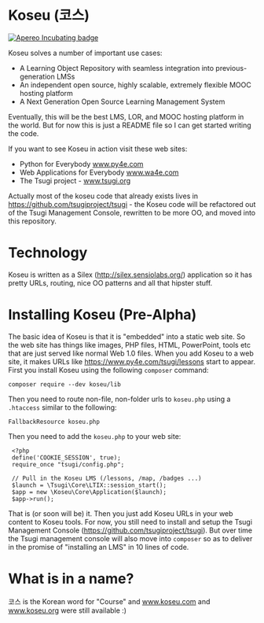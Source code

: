 # Koseu (코스)

[![Apereo Incubating badge](https://img.shields.io/badge/apereo-incubating-blue.svg?logo=data%3Aimage%2Fpng%3Bbase64%2CiVBORw0KGgoAAAANSUhEUgAAAA4AAAAOCAYAAAAfSC3RAAAABmJLR0QA%2FwD%2FAP%2BgvaeTAAAACXBIWXMAAAsTAAALEwEAmpwYAAAAB3RJTUUH4QUTEi0ybN9p9wAAAiVJREFUKM9lkstLlGEUxn%2Fv%2B31joou0GTFKyswkKrrYdaEQ4cZAy4VQUS2iqH%2BrdUSNYmK0EM3IkjaChnmZKR0dHS0vpN%2FMe97TIqfMDpzN4XkeDg8%2Fw45R1XNAu%2Fe%2BGTgAqLX2KzAQRVGytLR0jN2jqo9FZFRVvfded66KehH5oKr3dpueiMiK915FRBeXcjo9k9K5zLz%2B3Nz8EyAqX51zdwGMqp738NSonlxf36Cn7zX9b4eYX8gSBAE1Bw9wpLaW%2BL5KWluukYjH31tr71vv%2FU0LJ5xzdL3q5dmLJK7gON5wjEQizsTkFMmeXkbHxtHfD14WkbYQaFZVMzk1zfDHERrPnqGz4wZ1tYfJ5%2FPMLOYYW16ltrqKRDyOMcYATXa7PRayixSc4%2FKFRhrqjxKGIWVlZVQkqpg1pYyvR%2BTFF2s5FFprVVXBAAqq%2F7a9uPKd1NomeTX4HXfrvZ8D2F9dTSwWMjwywueJLxQKBdLfZunue0Mqt8qPyMHf0HRorR0ArtbX1Zkrly7yPNnN1EyafZUVZLJZxjNLlHc%2BIlOxly0RyktC770fDIGX3vuOMAxOt19vJQxD%2BgeHmE6liMVKuNPawlZ9DWu2hG8bW1Tuib0LgqCrCMBDEckWAVjKLetMOq2ZhQV1zulGVFAnohv5wrSq3tpNzwMR%2BSQi%2FyEnIl5Ehpxzt4t6s9McRdGpIChpM8Y3ATXbkKdEZDAIgqQxZrKo%2FQUk5F9Xr20TrQAAAABJRU5ErkJggg%3D%3D)](https://www.apereo.org/content/projects-currently-incubation)

Koseu solves a number of important use cases:

* A Learning Object Repository with seamless integration into previous-generation LMSs
* An independent open source, highly scalable, extremely flexible MOOC hosting platform
* A Next Generation Open Source Learning Management System

Eventually, this will be the best LMS, LOR, and MOOC hosting platform in the world.  But for now this is just a README file
so I can get started writing the code.

If you want to see Koseu in action visit these web sites:

* Python for Everybody www.py4e.com
* Web Applications for Everybody www.wa4e.com
* The Tsugi project - www.tsugi.org

Actually most of the koseu code that already exists lives in https://github.com/tsugiproject/tsugi - the Koseu
code will be refactored out of the Tsugi Management Console, rewritten to be more OO, and moved into this repository.

# Technology

Koseu is written as a Silex (http://silex.sensiolabs.org/) application so it
has pretty URLs, routing, nice OO patterns and all that hipster stuff.

# Installing Koseu (Pre-Alpha)

The basic idea of Koseu is that it is "embedded" into a static web site.  So the web site has things like images, 
PHP files, HTML, PowerPoint, tools etc that are just served like normal Web 1.0 files.  When you add Koseu to a
web site, it makes URLs like https://www.py4e.com/tsugi/lessons start to appear.  First you install Koseu using the
following `composer` command:

    composer require --dev koseu/lib

Then you need to route non-file, non-folder urls to `koseu.php` using a `.htaccess` similar to the following:

    FallbackResource koseu.php

Then you need to add the `koseu.php` to your web site:

     <?php
     define('COOKIE_SESSION', true);
     require_once "tsugi/config.php";

     // Pull in the Koseu LMS (/lessons, /map, /badges ...)
     $launch = \Tsugi\Core\LTIX::session_start();
     $app = new \Koseu\Core\Application($launch);
     $app->run();

That is (or soon will be) it.  Then you just add Koseu URLs in your web content to Koseu tools.  For now,
you still need to install and setup the Tsugi Management Console (https://github.com/tsugiproject/tsugi).
But over time the Tsugi management console will also move into `composer` so as to deliver in the promise of
"installing an LMS" in 10 lines of code.

# What is in a name?

코스 is the Korean word for "Course" and www.koseu.com and www.koseu.org were still available :)

